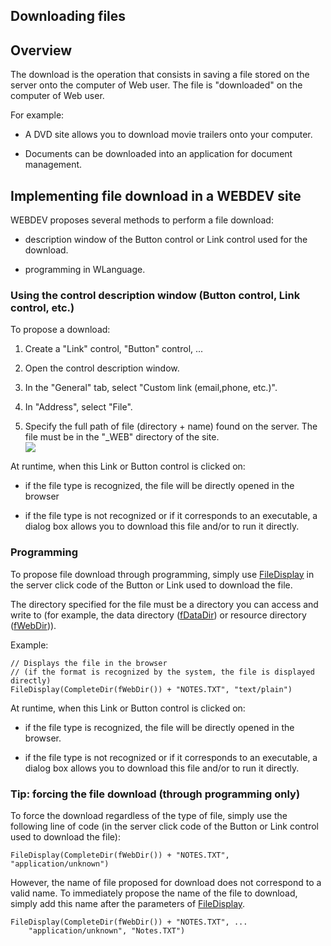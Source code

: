 


## Downloading files
			



<a name="NOTE1"></a>
<a name="NOTE1_1"></a>


## Overview
<a name="overview_ELTTEXTE000133"></a>
The download is the operation that consists in saving a file stored on the server onto the computer of Web user. The file is "downloaded" on the computer of Web user.

For example:

- A DVD site allows you to download movie trailers onto your computer.

- Documents can be downloaded into an application for document management.




<a name="NOTE2"></a>
<a name="NOTE2_1"></a>


## Implementing file download in a WEBDEV site
<a name="implementing_file_download_webdev_site_ELTTEXTE000157"></a>
WEBDEV proposes several methods to perform a file download:

- description window of the Button control or Link control used for the download.

- programming in WLanguage.



<a name="NOTE2_2"></a>


### Using the control description window (Button control, Link control, etc.)
<a name="using_the_control_description_window_button_control_link_control_etc_ELTPARAGRAPHE000031"></a>

To propose a download:

1. Create a  "Link" control, "Button" control, ...

2. Open the control description window.

3. In the "General" tab, select "Custom link (email,phone, etc.)". 

4. In "Address", select "File".

5. Specify the full path of file (directory + name) found on the server. The file must be in the "_WEB" directory of the site. <br>![](https://doc.pcsoft.fr/en-US/images/image.awp?langid=3&name=Download_de_fichiers_telechargement%20nv%20-%20HC%20N%B0001.gif)





At runtime, when this Link or Button control is clicked on:

- if the file type is recognized, the file will be directly opened in the browser

- if the file type is not recognized or if it corresponds to an executable, a dialog box allows you to download this file and/or to run it directly.



<a name="NOTE2_3"></a>


### Programming
<a name="programming_ELTPARAGRAPHE000050"></a>

To propose file download through programming, simply use [FileDisplay](../WDLang2/3012005.md) in the server click code of the Button or Link used to download the file. 

The directory specified for the file must be a directory you can access and write to (for example, the data directory ([fDataDir](../WDLang1/3036001.md)) or resource directory ([fWebDir](../WDLang1/3036052.md))). 

Example:


```wl
// Displays the file in the browser
// (if the format is recognized by the system, the file is displayed directly)
FileDisplay(CompleteDir(fWebDir()) + "NOTES.TXT", "text/plain")
```
At runtime, when this Link or Button control is clicked on:

- if the file type is recognized, the file will be directly opened in the browser.

- if the file type is not recognized or if it corresponds to an executable, a dialog box allows you to download this file and/or to run it directly.



<a name="NOTE2_4"></a>


### Tip: forcing the file download (through programming only)
<a name="tip_forcing_the_file_download_through_programming_only_ELTPARAGRAPHE000076"></a>To force the download regardless of the type of file, simply use the following line of code (in the server click code of the Button or Link control used to download the file):


```wl
FileDisplay(CompleteDir(fWebDir()) + "NOTES.TXT", "application/unknown")
```
However, the name of file proposed for download does not correspond to a valid name. To immediately propose the name of the file to download, simply add this name after the parameters of [FileDisplay](../WDLang2/3012005.md).


```wl
FileDisplay(CompleteDir(fWebDir()) + "NOTES.TXT", ...
	"application/unknown", "Notes.TXT")
```



